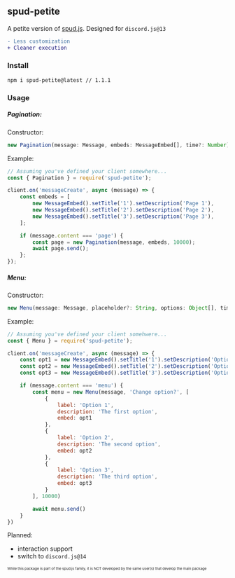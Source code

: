 ## spud-petite

A petite version of [spud.js](https://www.npmjs.com/package/spud.js). Designed for `discord.js@13`
```diff
- Less customization
+ Cleaner execution
```
### Install
```
npm i spud-petite@latest // 1.1.1
```

### Usage

##### **Pagination:**
Constructor:
```js
new Pagination(message: Message, embeds: MessageEmbed[], time?: Number)
```
Example:
```js
// Assuming you've defined your client somewhere...
const { Pagination } = require('spud-petite');

client.on('messageCreate', async (message) => {
    const embeds = [
        new MessageEmbed().setTitle('1').setDescription('Page 1'),
        new MessageEmbed().setTitle('2').setDescription('Page 2'),
        new MessageEmbed().setTitle('3').setDescription('Page 3'),
    ];

    if (message.content === 'page') {
        const page = new Pagination(message, embeds, 10000);
        await page.send();        
    };
});
```
##### **Menu:**

Constructor:
```js
new Menu(message: Message, placeholder?: String, options: Object[], time?: Number)
```
Example:
```js
// Assuming you've defined your client somehwere...
const { Menu } = require('spud-petite');

client.on('messageCreate', async (message) => {
    const opt1 = new MessageEmbed().setTitle('1').setDescription('Option 1');
    const opt2 = new MessageEmbed().setTitle('2').setDescription('Option 2');
    const opt3 = new MessageEmbed().setTitle('3').setDescription('Option 3');

    if (message.content === 'menu') {
        const menu = new Menu(message, 'Change option?', [
            {
                label: 'Option 1',
                description: 'The first option',
                embed: opt1
            },
            {
                label: 'Option 2',
                description: 'The second option',
                embed: opt2
            },
            {
                label: 'Option 3',
                description: 'The third option',
                embed: opt3
            }
        ], 10000)

        await menu.send()
    }
})
```

Planned:
- interaction support
- switch to `discord.js@14`

<sup><sub><sup>While this package is part of the spud.js family, it is NOT developed by the same user(s) that develop the main package</sup></sub></sup>

